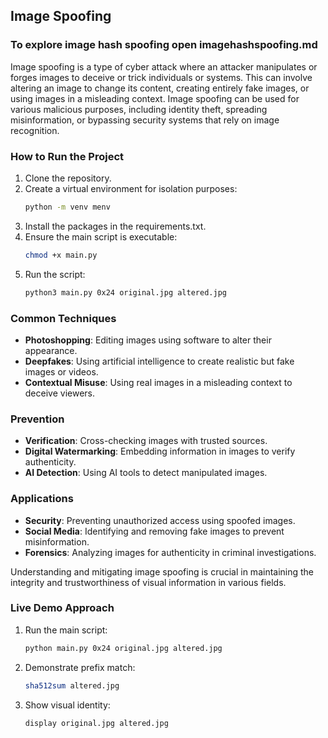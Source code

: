 ## Image Spoofing

### To explore image hash spoofing open imagehashspoofing.md

Image spoofing is a type of cyber attack where an attacker manipulates or forges images to deceive or trick individuals or systems. This can involve altering an image to change its content, creating entirely fake images, or using images in a misleading context. Image spoofing can be used for various malicious purposes, including identity theft, spreading misinformation, or bypassing security systems that rely on image recognition.

### How to Run the Project

1. Clone the repository.
2. Create a virtual environment for isolation purposes:
   ```bash
   python -m venv menv
   ```
3. Install the packages in the requirements.txt.
4. Ensure the main script is executable:
   ```bash
   chmod +x main.py
   ```
5. Run the script:
   ```bash
   python3 main.py 0x24 original.jpg altered.jpg
   ```

### Common Techniques

- **Photoshopping**: Editing images using software to alter their appearance.
- **Deepfakes**: Using artificial intelligence to create realistic but fake images or videos.
- **Contextual Misuse**: Using real images in a misleading context to deceive viewers.

### Prevention

- **Verification**: Cross-checking images with trusted sources.
- **Digital Watermarking**: Embedding information in images to verify authenticity.
- **AI Detection**: Using AI tools to detect manipulated images.

### Applications

- **Security**: Preventing unauthorized access using spoofed images.
- **Social Media**: Identifying and removing fake images to prevent misinformation.
- **Forensics**: Analyzing images for authenticity in criminal investigations.

Understanding and mitigating image spoofing is crucial in maintaining the integrity and trustworthiness of visual information in various fields.

### Live Demo Approach

1. Run the main script:
   ```bash
   python main.py 0x24 original.jpg altered.jpg
   ```
2. Demonstrate prefix match:
   ```bash
   sha512sum altered.jpg
   ```
3. Show visual identity:
   ```bash
   display original.jpg altered.jpg
   ```
